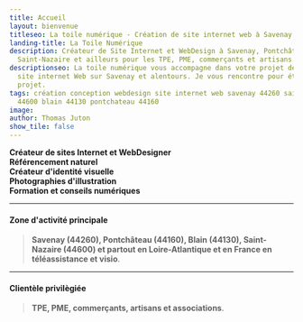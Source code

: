 ```yaml
---
title: Accueil
layout: bienvenue
titleseo: La toile numérique - Création de site internet web à Savenay (44260)
landing-title: La Toile Numérique
description: Créateur de Site Internet et WebDesign à Savenay, Pontchâteau, Blain,
  Saint-Nazaire et ailleurs pour les TPE, PME, commerçants et artisans
descriptionseo: La toile numérique vous accompagne dans votre projet de création de
  site internet Web sur Savenay et alentours. Je vous rencontre pour étudier votre
  projet.
tags: création conception webdesign site internet web savenay 44260 saint-nazaire
  44600 blain 44130 pontchateau 44160
image: 
author: Thomas Juton
show_tile: false
---
```


<div class="row">
	<dl>
		<dt><i class="fa fa-magic fa-2x"></i><b> Créateur de sites Internet et WebDesigner</b></dt><dd></dd>
		<dt><i class="fa fa-search-plus fa-2x"></i><b> Référencement naturel</b></dt><dd></dd>
		<dt><i class="fa fa-paint-brush fa-2x"></i><b> Créateur d'identité visuelle</b></dt><dd></dd>
		<dt><i class="fa fa-camera fa-2x"></i><b> Photographies d'illustration</b></dt><dd></dd>
		<dt><i class="fa fa-user-plus fa-2x"></i><b> Formation et conseils numériques</b></dt><dd></dd>
	</dl>
</div>
<hr/>
<h4>Zone d'activité principale</h4>
<blockquote>
<p><b><i class="fa fa-map-marker fa-4x"></i>  Savenay (44260), Pontchâteau (44160), Blain (44130), Saint-Nazaire (44600) et partout en Loire-Atlantique et en France en téléassistance et visio</b>.</p>
</blockquote>

<hr/>
<h4>Clientèle privilègiée</h4>
<blockquote>
<p><b><i class="fa fa-group fa-4x"></i>  TPE, PME, commerçants, artisans et associations</b>.</p>
</blockquote>